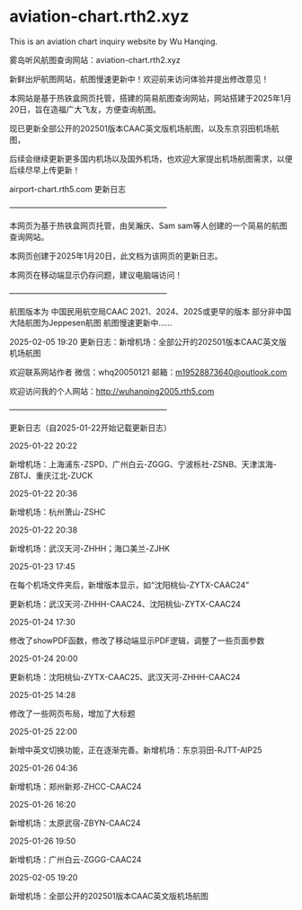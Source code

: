# aviation-chart.rth2.xyz

This is an aviation chart inquiry website by Wu Hanqing.

雾岛听风航图查询网站：aviation-chart.rth2.xyz

新鲜出炉航图网站，航图慢速更新中！欢迎前来访问体验并提出修改意见！

本网站是基于热铁盒网页托管，搭建的简易航图查询网站，网站搭建于2025年1月20日，旨在造福广大飞友，方便查询航图。

现已更新全部公开的202501版本CAAC英文版机场航图，以及东京羽田机场航图，

后续会继续更新更多国内机场以及国外机场，也欢迎大家提出机场航图需求，以便后续尽早上传更新！

airport-chart.rth5.com 更新日志

————————————————————

本网页为基于热铁盒网页托管，由吴瀚庆、Sam sam等人创建的一个简易的航图查询网站。

本网页创建于2025年1月20日，此文档为该网页的更新日志。

本网页在移动端显示仍存问题，建议电脑端访问！

————————————————————

航图版本为 中国民用航空局CAAC 2021、2024、2025或更早的版本 部分非中国大陆航图为Jeppesen航图 航图慢速更新中……

2025-02-05 19:20 更新日志：新增机场：全部公开的202501版本CAAC英文版机场航图

欢迎联系网站作者 微信：whq20050121 邮箱：m19528873640@outlook.com

欢迎访问我的个人网站：http://wuhanqing2005.rth5.com

————————————————————

更新日志（自2025-01-22开始记载更新日志）

2025-01-22 20:22

新增机场：上海浦东-ZSPD、广州白云-ZGGG、宁波栎社-ZSNB、天津滨海-ZBTJ、重庆江北-ZUCK

2025-01-22 20:36

新增机场：杭州萧山-ZSHC

2025-01-22 20:38

新增机场：武汉天河-ZHHH；海口美兰-ZJHK

2025-01-23 17:45

在每个机场文件夹后，新增版本显示，如“沈阳桃仙-ZYTX-CAAC24”

更新机场：武汉天河-ZHHH-CAAC24、沈阳桃仙-ZYTX-CAAC24

2025-01-24 17:30

修改了showPDF函数，修改了移动端显示PDF逻辑，调整了一些页面参数

2025-01-24 20:00

更新机场：沈阳桃仙-ZYTX-CAAC25、武汉天河-ZHHH-CAAC24

2025-01-25 14:28

修改了一些网页布局，增加了大标题

2025-01-25 22:00

新增中英文切换功能，正在逐渐完善。新增机场：东京羽田-RJTT-AIP25

2025-01-26 04:36

新增机场：郑州新郑-ZHCC-CAAC24

2025-01-26 16:20

新增机场：太原武宿-ZBYN-CAAC24

2025-01-26 19:50

新增机场：广州白云-ZGGG-CAAC24

2025-02-05 19:20

新增机场：全部公开的202501版本CAAC英文版机场航图
